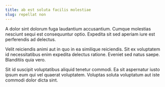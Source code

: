 ```yaml
---
title: ab est soluta facilis molestiae
slug: repellat non
---
```


A dolor sint dolorum fuga laudantium accusantium. Cumque molestias nesciunt sequi est consequuntur optio. Expedita sit sed aperiam iure est perferendis ad delectus.

Velit reiciendis animi aut in quo in ea similique reiciendis. Sit ex voluptatem id necessitatibus enim expedita delectus ratione. Eveniet sed natus saepe. Blanditiis quia vero.

Sit id suscipit voluptatibus aliquid tenetur commodi. Ea sit aspernatur iusto ipsum eum qui vel quaerat voluptatem. Voluptas soluta voluptatum aut iste commodi dolor dicta sint.
